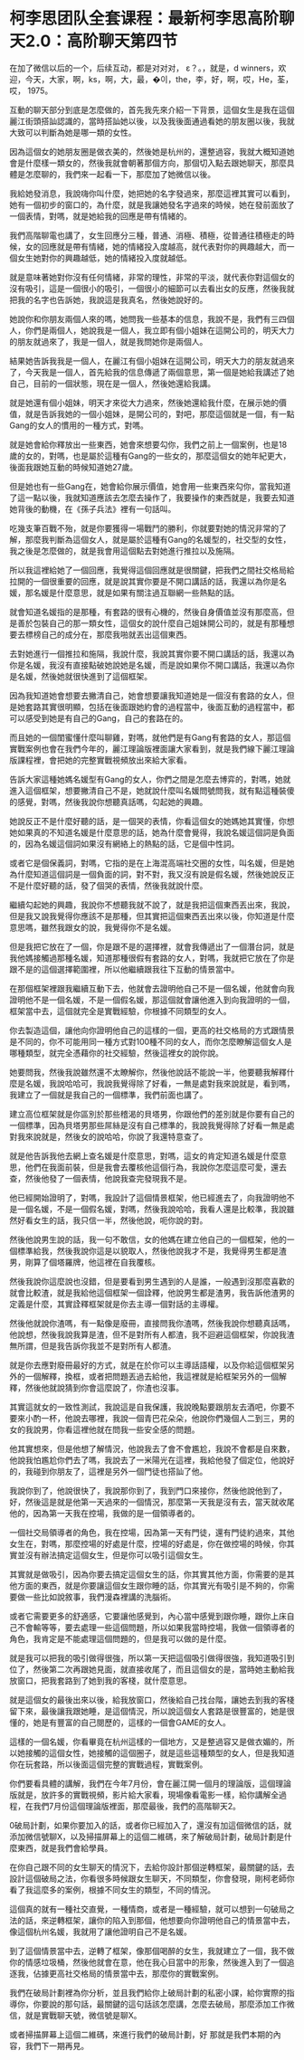 # 柯李思团队全套课程：最新柯李思高阶聊天2.0：高阶聊天第四节

在加了微信以后的一个，后续互动，都是对对对， ε？。，就是，d winners，欢迎，今天，大家，啊，ks，啊，大，最，�이，the，李，好，啊，哎，He，荃，哎， 1975。

互動的聊天部分到底是怎麼做的，首先我先來介紹一下背景，這個女生是我在這個麗江街頭搭訕認識的，當時搭訕她以後，以及我後面通過看她的朋友圈以後，我就大致可以判斷為她是哪一類的女性。

因為這個女的她朋友圈是做衣美的，然後她是杭州的，還整過容，我就大概知道她會是什麼樣一類女的，然後我就會朝著那個方向，那個切入點去跟她聊天，那麼具體是怎麼聊的，我們來一起看一下，那麼加了她微信以後。

我給她發消息，我說嗨你叫什麼，她把她的名字發過來，那麼這裡其實可以看到，她有一個初步的窗口的，為什麼，就是我讓她發名字過來的時候，她在發前面放了一個表情，對嗎，就是她給我的回應是帶有情緒的。

我們高階聊電也講了，女生回應分三種，普通、消極、積極，從普通往積極走的時候，女的回應就是帶有情緒，她的情緒投入度越高，就代表對你的興趣越大，而一個女生她對你的興趣越低，她的情緒投入度就越低。

就是意味著她對你沒有任何情緒，非常的理性，非常的平淡，就代表你對這個女的沒有吸引，這是一個很小的吸引，一個很小的細節可以去看出女的反應，然後我就把我的名字也告訴她，我說這是我真名，然後她說好的。

她說你和你朋友兩個人來的嗎，她問我一些基本的信息，我說不是，我們有三四個人，你們是兩個人，她說我是一個人，我立即有個小姐妹在這開公司的，明天大力的朋友就過來了，我是一個人，就是我問她你是兩個人。

結果她告訴我我是一個人，在麗江有個小姐妹在這開公司，明天大力的朋友就過來了，今天我是一個人，首先給我的信息傳遞了兩個意思，第一個是她給我講述了她自己，目前的一個狀態，現在是一個人，然後她還給我講。

就是她還有個小姐妹，明天才來從大力過來，然後她還給我什麼，在展示她的價值，就是告訴我她的一個小姐妹，是開公司的，對吧，那麼這個就是一個，有一點Gang的女人的慣用的一種方式，對嗎。

就是她會給你釋放出一些東西，她會來想要勾你，我們之前上一個案例，也是18歲的女的，對嗎，也是屬於這種有Gang的一些女的，那麼這個女的她年紀更大，後面我跟她互動的時候知道她27歲。

但是她也有一些Gang在，她會給你展示價值，她會用一些東西來勾你，當我知道了這一點以後，我就知道應該去怎麼去操作了，我要操作的東西就是，我要去知道她背後的動機，在《孫子兵法》裡有一句話叫。

吃幾支筆百戰不殆，就是你要獲得一場戰鬥的勝利，你就要對她的情況非常的了解，那麼我判斷為這個女人，就是屬於這種有Gang的名媛型的，社交型的女性，我之後是怎麼做的，就是我會用這個點去對她進行推拉以及施隔。

所以我這裡給她了一個回應，我覺得這個回應就是很關鍵，把我們之間社交格局給拉開的一個很重要的回應，就是說其實你要是不開口講話的話，我還以為你是名媛，那名媛是什麼意思，就是如果有關注過互聯網一些熱點的話。

就會知道名媛指的是那種，有套路的很有心機的，然後自身價值並沒有那麼高，但是善於包裝自己的那一類女性，這個女的說什麼自己姐妹開公司的，就是有那種想要去標榜自己的成分在，那麼我啪就丟出這個東西。

去對她進行一個推拉和施隔，我說什麼，我說其實你要不開口講話的話，我還以為你是名媛，我沒有直接點破她說她是名媛，而是說如果你不開口講話，我還以為你是名媛，然後她就很快進到了這個框架。

因為我知道她會想要去撇清自己，她會想要讓我知道她是一個沒有套路的女人，但是她套路其實很明顯，包括在後面跟她約會的過程當中，後面互動的過程當中，都可以感受到她是有自己的Gang，自己的套路在的。

而且她的一個閨蜜懂什麼叫聊雞，對嗎，就他們是有Gang有套路的女人，那這個實戰案例也會在我們今年的，麗江理論版裡面讓大家看到，就是我們線下麗江理論版課程裡，會把她的完整實戰視頻放出來給大家看。

告訴大家這種她媽名媛型有Gang的女人，你們之間是怎麼去博弈的，對嗎，她就進入這個框架，想要撇清自己不是，她就說什麼叫名媛問號問我，就有點這種裝傻的感覺，對嗎，然後我說你想聽真話嗎，勾起她的興趣。

她說反正不是什麼好聽的話，是一個哭的表情，你看這個女的她媽她其實懂，你想她如果真的不知道名媛是什麼意思的話，她為什麼會覺得，我說名媛這個詞是負面的，因為名媛這個詞如果沒有網絡上的熱點的話，它是個中性詞。

或者它是個保義詞，對嗎，它指的是在上海混高端社交圈的女性，叫名媛，但是她為什麼知道這個詞是一個負面的詞，對不對，我又沒有說是假名媛，然後她說反正不是什麼好聽的話，發了個哭的表情，然後我就說什麼。

繼續勾起她的興趣，我說你不想聽我就不說了，就是我把這個東西丟出來，我說，但是我又說我覺得你應該不是那種，但其實把這個東西丟出來以後，你知道是什麼意思嗎，雖然我跟女的說，我覺得你不是名媛。

但是我把它放在了一個，你是跟不是的選擇裡，就會我傳遞出了一個潛台詞，就是我他媽接觸過那種名媛，知道那種很假有套路的女人，對嗎，我就把它放在了你是跟不是的這個選擇範圍裡，所以他繼續跟我往下互動的情景當中。

在那個框架裡跟我繼續互動下去，他就會去證明他自己不是一個名媛，他就會向我證明他不是一個名媛，不是一個假名媛，那這個就會讓他進入到向我證明的一個，框架當中去，這個就完全是實戰經驗，你根據不同類型的女人。

你去製造這個，讓他向你證明他自己的這樣的一個，更高的社交格局的方式跟情景是不同的，你不可能用同一種方式對100種不同的女人，而你怎麼瞭解這個女人是哪種類型，就完全憑藉你的社交經驗，然後這裡女的說你說。

她要問我，然後我說雖然還不太瞭解你，然後他說話不能說一半，他要聽我解釋什麼是名媛，我說哈哈可，我說我覺得除了好看，一無是處對我來說就是，看到嗎，我建立了一個就是我自己的一個標準，我們前面也講了。

建立高位框架就是你區別於那些稽渴的貝塔男，你跟他們的差別就是你要有自己的一個標準，因為貝塔男那些屌絲是沒有自己標準的，我說我覺得除了好看一無是處對我來說就是，然後女的說哈哈，你說了我還特意查了。

就是他告訴我他去網上查名媛是什麼意思，對嗎，這女的肯定知道名媛是什麼意思，他們在我面前裝，但是我會去覆核他這個行為，我說你怎麼這麼可愛，還去查，然後他發了一個表情，他說我查完發現我不是。

他已經開始證明了，對嗎，我設計了這個情景框架，他已經進去了，向我證明他不是一個名媛，不是一個假名媛，對嗎，然後我說哈哈，我看人還是比較準，我說雖然好看女生的話，我只信一半，然後他說，呃你說的對。

然後他說男生說的話，我一句不敢信，女的他媽在建立他自己的一個框架，他的一個標準給我，然後我說你這是以貌取人，然後他說我才不是，我覺得男生都是渣男，剛算了個塔羅牌，他這裡在自我覆核。

然後我說你這麼說也沒錯，但是要看到男生遇到的人是誰，一般遇到沒那麼喜歡的就會比較渣，就是我給他這個框架一個詮釋，他說男生都是渣男，我告訴他渣男的定義是什麼，其實詮釋框架就是你去主導一個對話的主導權。

然後他就說你渣嗎，有一點像是廢冊，直接問我你渣嗎，然後我說你想聽真話嗎，他說想，然後我說我算是渣，但不是對所有人都渣，我不迴避這個框架，你說我渣無所謂，但是我告訴你我並不是對所有人都渣。

就是你去應對廢冊最好的方式，就是在於你可以主導話語權，以及你給這個框架另外的一個解釋，換框，或者把問題丟過去給他，我這裡就是給框架另外的一個解釋，然後他就說猜到你會這麼說了，你渣也沒事。

其實這就女的一致性測試，我說這是自我保護，我說晚點要跟朋友去酒吧，你要不要來小酌一杯，他說去哪裡，我說一個青巴花朵朵，他說你們幾個人二到三，男的女的我說男，你看這裡他就在問我一些安全感的問題。

他其實想來，但是他想了解情況，他說我去了會不會尷尬，我說不會都是自來數，他說我怕尷尬你們去了嗎，我說去了一米陽光在這裡，我給他發了個定位，他說好的，我碰到你朋友了，這裡是另外一個門徒也搭訕了他。

我說你到了，他說很快了，我說那你到了，我到門口來接你，然後他說他到了，好，然後這是就是他第一天過來的一個情況，那麼第一天我是沒有去，當天就收尾他的，因為第一天我在控場，我做的是一個領導者的。

一個社交局領導者的角色，我在控場，因為第一天有門徒，還有門徒約過來，其他女生在，對嗎，那麼控場的好處是什麼，控場的好處是，你在做控場的時候，你其實並沒有辦法搞定這個女生，但是你可以吸引這個女生。

其實就是做吸引，因為你要去搞定這個女生的話，你其實其他方面，你需要的是其他方面的東西，就是你要讓這個女生跟你睡的話，你其實光有吸引是不夠的，你需要做一些比如說敘事，我們漫森裡講的洗腦術。

或者它需要更多的舒適感，它要讓他感覺到，內心當中感覺到跟你睡，跟你上床自己不會輸等等，要去處理一些這個問題，所以如果我當時控場，我做一個領導者的角色，我肯定是不能處理這個問題的，但是我可以做的是什麼。

就是我可以把我的吸引做得很強，所以第一天把這個吸引做得很強，我知道吸引到位了，然後第二次再跟她見面，就直接收尾了，而且這個女的是，當時她主動給我放窗口，把我套路到了她到我的客棧，就什麼意思。

就是這個女的最後出來以後，給我放窗口，然後給自己找台階，讓她去到我的客棧留下來，最後讓我跟她睡，是這個情況，所以說這個女人套路是很豐富的，她是很懂的，她是有豐富的自己閱歷的，這樣的一個會GAME的女人。

這樣的一個名媛，你看畢竟在杭州這樣的一個地方，又是整過容又是做衣媚的，所以她接觸的這個女性，她接觸的這個圈子，就是這些這種類型的女人，但是我知道你在玩套路，所以後面這個完整的實戰過程，實戰案例。

你們要看具體的講解，我們在今年7月份，會在麗江開一個月的理論版，這個理論版就是，放許多的實戰視頻，影片給大家看，現場像看電影一樣，給你講解全過程，在我們7月份這個理論版裡面，那麼最後，我們的高階聊天2。

0破局計劃，如果你要加入的話，或者你已經加入了，還沒有加這個微信的話，就添加微信號聊X，以及掃描屏幕上的這個二維碼，來了解破局計劃，破局計劃是什麼東西，就是我們會給學員。

在你自己跟不同的女生聊天的情況下，去給你設計那個逆轉框架，最關鍵的話，去設計這個破局之法，你看很多時候跟女生聊天，不同類型，你會發現，剛柯老師你看了我這麼多的案例，根據不同女生的類型，不同的情況。

這個真的就有一種社交直覺，一種情商，或者是一種經驗，就可以想到一句破局之法的話，來逆轉框架，讓你的陷入到那個，他想要向你證明他自己的情景當中去，像這個杭州名媛，我就用了讓他證明自己不是名媛。

到了這個情景當中去，逆轉了框架，像那個喝醉的女生，我就建立了一個，我不做你的情感垃圾桶，然後他就會在意，他在我心目當中的形象，然後進入到了一個追逐我，佔據更高社交格局的情景當中去，那麼你的實戰案例。

我們在破局計劃裡為你分析，並且我們給你上破局計劃的私密小課，給你實際的指導你，你要說的那句話，最關鍵的這句話該怎麼講，怎麼去破局，那麼添加工作微信，就是實戰聊天號，微信號是聊X。

或者掃描屏幕上這個二維碼，來進行我們的破局計劃，好 那就是我們本期的內容，我們下一期再見。